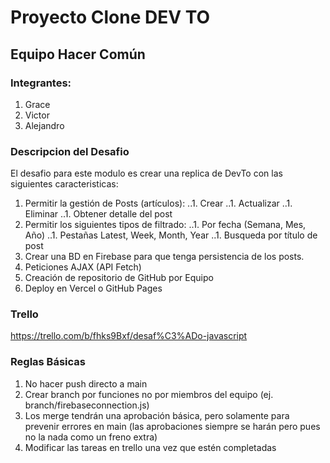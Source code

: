 # Proyecto Clone DEV TO
## Equipo Hacer Común
### Integrantes:
1. Grace
1. Victor
1. Alejandro

### Descripcion del Desafio
El desafio para este modulo es crear una replica de DevTo con las siguientes caracteristicas:
1. Permitir la gestión de Posts (artículos):
..1. Crear
..1. Actualizar
..1. Eliminar
..1. Obtener detalle del post
1. Permitir los siguientes tipos de filtrado:
..1. Por fecha (Semana, Mes, Año)
..1. Pestañas Latest, Week, Month, Year
..1. Busqueda por título de post
1. Crear una BD en Firebase para que tenga persistencia de los posts.
1. Peticiones AJAX (API Fetch)
1. Creación de repositorio de GitHub por Equipo
1. Deploy en Vercel o GitHub Pages


### Trello
https://trello.com/b/fhks9Bxf/desaf%C3%ADo-javascript

### Reglas Básicas 
1. No hacer push directo a main
1. Crear branch por funciones no por miembros del equipo (ej. branch/firebaseconnection.js)
1. Los merge tendrán una aprobación básica, pero solamente para prevenir errores en main (las aprobaciones siempre se harán pero pues no la nada como un freno extra) 
1. Modificar las tareas en trello una vez que estén completadas

